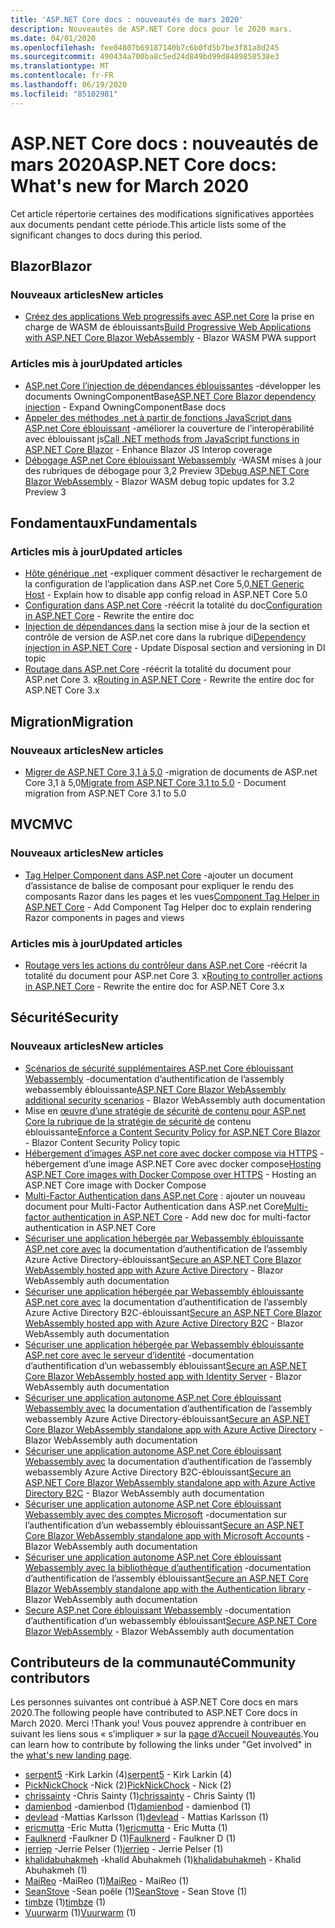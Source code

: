 ```yaml
---
title: 'ASP.NET Core docs : nouveautés de mars 2020'
description: Nouveautés de ASP.NET Core docs pour le 2020 mars.
ms.date: 04/01/2020
ms.openlocfilehash: fee84807b69187140b7c6b0fd5b7be3f81a8d245
ms.sourcegitcommit: 490434a700ba8c5ed24d849bd99d8489858538e3
ms.translationtype: MT
ms.contentlocale: fr-FR
ms.lasthandoff: 06/19/2020
ms.locfileid: "85102981"
---
```

# <a name="aspnet-core-docs-whats-new-for-march-2020"></a><span data-ttu-id="d8c9e-103">ASP.NET Core docs : nouveautés de mars 2020</span><span class="sxs-lookup"><span data-stu-id="d8c9e-103">ASP.NET Core docs: What's new for March 2020</span></span>

<span data-ttu-id="d8c9e-104">Cet article répertorie certaines des modifications significatives apportées aux documents pendant cette période.</span><span class="sxs-lookup"><span data-stu-id="d8c9e-104">This article lists some of the significant changes to docs during this period.</span></span>

## <a name="blazor"></a><span data-ttu-id="d8c9e-105">Blazor</span><span class="sxs-lookup"><span data-stu-id="d8c9e-105">Blazor</span></span>

### <a name="new-articles"></a><span data-ttu-id="d8c9e-106">Nouveaux articles</span><span class="sxs-lookup"><span data-stu-id="d8c9e-106">New articles</span></span>

- <span data-ttu-id="d8c9e-107">[Créez des applications Web progressifs avec ASP.net Core](../blazor/progressive-web-app.md) la prise en charge de WASM de éblouissants</span><span class="sxs-lookup"><span data-stu-id="d8c9e-107">[Build Progressive Web Applications with ASP.NET Core Blazor WebAssembly](../blazor/progressive-web-app.md) - Blazor WASM PWA support</span></span>

### <a name="updated-articles"></a><span data-ttu-id="d8c9e-108">Articles mis à jour</span><span class="sxs-lookup"><span data-stu-id="d8c9e-108">Updated articles</span></span>

- <span data-ttu-id="d8c9e-109">[ASP.net Core l’injection de dépendances éblouissantes](../blazor/fundamentals/dependency-injection.md) -développer les documents OwningComponentBase</span><span class="sxs-lookup"><span data-stu-id="d8c9e-109">[ASP.NET Core Blazor dependency injection](../blazor/fundamentals/dependency-injection.md) - Expand OwningComponentBase docs</span></span>
- <span data-ttu-id="d8c9e-110">[Appeler des méthodes .net à partir de fonctions JavaScript dans ASP.net Core éblouissant](../blazor/call-dotnet-from-javascript.md) -améliorer la couverture de l’interopérabilité avec éblouissant js</span><span class="sxs-lookup"><span data-stu-id="d8c9e-110">[Call .NET methods from JavaScript functions in ASP.NET Core Blazor](../blazor/call-dotnet-from-javascript.md) - Enhance Blazor JS Interop coverage</span></span>
- <span data-ttu-id="d8c9e-111">[Débogage ASP.net Core éblouissant Webassembly](../blazor/debug.md) -WASM mises à jour des rubriques de débogage pour 3,2 Preview 3</span><span class="sxs-lookup"><span data-stu-id="d8c9e-111">[Debug ASP.NET Core Blazor WebAssembly](../blazor/debug.md) - Blazor WASM debug topic updates for 3.2 Preview 3</span></span>

## <a name="fundamentals"></a><span data-ttu-id="d8c9e-112">Fondamentaux</span><span class="sxs-lookup"><span data-stu-id="d8c9e-112">Fundamentals</span></span>

### <a name="updated-articles"></a><span data-ttu-id="d8c9e-113">Articles mis à jour</span><span class="sxs-lookup"><span data-stu-id="d8c9e-113">Updated articles</span></span>

- <span data-ttu-id="d8c9e-114">[Hôte générique .net](../fundamentals/host/generic-host.md) -expliquer comment désactiver le rechargement de la configuration de l’application dans ASP.net Core 5,0</span><span class="sxs-lookup"><span data-stu-id="d8c9e-114">[.NET Generic Host](../fundamentals/host/generic-host.md) - Explain how to disable app config reload in ASP.NET Core 5.0</span></span>
- <span data-ttu-id="d8c9e-115">[Configuration dans ASP.net Core](../fundamentals/configuration/index.md) -réécrit la totalité du doc</span><span class="sxs-lookup"><span data-stu-id="d8c9e-115">[Configuration in ASP.NET Core](../fundamentals/configuration/index.md) - Rewrite the entire doc</span></span>
- <span data-ttu-id="d8c9e-116">[Injection de dépendances dans](../fundamentals/dependency-injection.md) la section mise à jour de la section et contrôle de version de ASP.net core dans la rubrique di</span><span class="sxs-lookup"><span data-stu-id="d8c9e-116">[Dependency injection in ASP.NET Core](../fundamentals/dependency-injection.md) - Update Disposal section and versioning in DI topic</span></span>
- <span data-ttu-id="d8c9e-117">[Routage dans ASP.net Core](../fundamentals/routing.md) -réécrit la totalité du document pour ASP.net Core 3. x</span><span class="sxs-lookup"><span data-stu-id="d8c9e-117">[Routing in ASP.NET Core](../fundamentals/routing.md) - Rewrite the entire doc for ASP.NET Core 3.x</span></span>

## <a name="migration"></a><span data-ttu-id="d8c9e-118">Migration</span><span class="sxs-lookup"><span data-stu-id="d8c9e-118">Migration</span></span>

### <a name="new-articles"></a><span data-ttu-id="d8c9e-119">Nouveaux articles</span><span class="sxs-lookup"><span data-stu-id="d8c9e-119">New articles</span></span>

- <span data-ttu-id="d8c9e-120">[Migrer de ASP.NET Core 3,1 à 5,0](../migration/31-to-50.md) -migration de documents de ASP.net Core 3,1 à 5,0</span><span class="sxs-lookup"><span data-stu-id="d8c9e-120">[Migrate from ASP.NET Core 3.1 to 5.0](../migration/31-to-50.md) - Document migration from ASP.NET Core 3.1 to 5.0</span></span>

## <a name="mvc"></a><span data-ttu-id="d8c9e-121">MVC</span><span class="sxs-lookup"><span data-stu-id="d8c9e-121">MVC</span></span>

### <a name="new-articles"></a><span data-ttu-id="d8c9e-122">Nouveaux articles</span><span class="sxs-lookup"><span data-stu-id="d8c9e-122">New articles</span></span>

- <span data-ttu-id="d8c9e-123">[Tag Helper Component dans ASP.net Core](../mvc/views/tag-helpers/built-in/component-tag-helper.md) -ajouter un document d’assistance de balise de composant pour expliquer le rendu des composants Razor dans les pages et les vues</span><span class="sxs-lookup"><span data-stu-id="d8c9e-123">[Component Tag Helper in ASP.NET Core](../mvc/views/tag-helpers/built-in/component-tag-helper.md) - Add Component Tag Helper doc to explain rendering Razor components in pages and views</span></span>

### <a name="updated-articles"></a><span data-ttu-id="d8c9e-124">Articles mis à jour</span><span class="sxs-lookup"><span data-stu-id="d8c9e-124">Updated articles</span></span>

- <span data-ttu-id="d8c9e-125">[Routage vers les actions du contrôleur dans ASP.net Core](../mvc/controllers/routing.md) -réécrit la totalité du document pour ASP.net Core 3. x</span><span class="sxs-lookup"><span data-stu-id="d8c9e-125">[Routing to controller actions in ASP.NET Core](../mvc/controllers/routing.md) - Rewrite the entire doc for ASP.NET Core 3.x</span></span>

## <a name="security"></a><span data-ttu-id="d8c9e-126">Sécurité</span><span class="sxs-lookup"><span data-stu-id="d8c9e-126">Security</span></span>

### <a name="new-articles"></a><span data-ttu-id="d8c9e-127">Nouveaux articles</span><span class="sxs-lookup"><span data-stu-id="d8c9e-127">New articles</span></span>

- <span data-ttu-id="d8c9e-128">[Scénarios de sécurité supplémentaires ASP.net Core éblouissant Webassembly](../blazor/security/webassembly/additional-scenarios.md) -documentation d’authentification de l’assembly webassembly éblouissante</span><span class="sxs-lookup"><span data-stu-id="d8c9e-128">[ASP.NET Core Blazor WebAssembly additional security scenarios](../blazor/security/webassembly/additional-scenarios.md) - Blazor WebAssembly auth documentation</span></span>
- <span data-ttu-id="d8c9e-129">Mise en [œuvre d’une stratégie de sécurité de contenu pour ASP.net Core la rubrique de la stratégie de sécurité de](../blazor/security/content-security-policy.md) contenu éblouissante</span><span class="sxs-lookup"><span data-stu-id="d8c9e-129">[Enforce a Content Security Policy for ASP.NET Core Blazor](../blazor/security/content-security-policy.md) - Blazor Content Security Policy topic</span></span>
- <span data-ttu-id="d8c9e-130">[Hébergement d’images ASP.net core avec docker compose via HTTPS](../security/docker-compose-https.md) -hébergement d’une image ASP.NET Core avec docker compose</span><span class="sxs-lookup"><span data-stu-id="d8c9e-130">[Hosting ASP.NET Core images with Docker Compose over HTTPS](../security/docker-compose-https.md) - Hosting an ASP.NET Core image with Docker Compose</span></span>
- <span data-ttu-id="d8c9e-131">[Multi-Factor Authentication dans ASP.net Core](../security/authentication/mfa.md) : ajouter un nouveau document pour Multi-Factor Authentication dans ASP.net Core</span><span class="sxs-lookup"><span data-stu-id="d8c9e-131">[Multi-factor authentication in ASP.NET Core](../security/authentication/mfa.md) - Add new doc for multi-factor authentication in ASP.NET Core</span></span>
- <span data-ttu-id="d8c9e-132">[Sécuriser une application hébergée par Webassembly éblouissante ASP.net core avec](../blazor/security/webassembly/hosted-with-azure-active-directory.md) la documentation d’authentification de l’assembly Azure Active Directory-éblouissant</span><span class="sxs-lookup"><span data-stu-id="d8c9e-132">[Secure an ASP.NET Core Blazor WebAssembly hosted app with Azure Active Directory](../blazor/security/webassembly/hosted-with-azure-active-directory.md) - Blazor WebAssembly auth documentation</span></span>
- <span data-ttu-id="d8c9e-133">[Sécuriser une application hébergée par Webassembly éblouissante ASP.net core avec](../blazor/security/webassembly/hosted-with-azure-active-directory-b2c.md) la documentation d’authentification de l’assembly Azure Active Directory B2C-éblouissant</span><span class="sxs-lookup"><span data-stu-id="d8c9e-133">[Secure an ASP.NET Core Blazor WebAssembly hosted app with Azure Active Directory B2C](../blazor/security/webassembly/hosted-with-azure-active-directory-b2c.md) - Blazor WebAssembly auth documentation</span></span>
- <span data-ttu-id="d8c9e-134">[Sécuriser une application hébergée par Webassembly éblouissante ASP.net core avec le serveur d’identité](../blazor/security/webassembly/hosted-with-identity-server.md) -documentation d’authentification d’un webassembly éblouissant</span><span class="sxs-lookup"><span data-stu-id="d8c9e-134">[Secure an ASP.NET Core Blazor WebAssembly hosted app with Identity Server](../blazor/security/webassembly/hosted-with-identity-server.md) - Blazor WebAssembly auth documentation</span></span>
- <span data-ttu-id="d8c9e-135">[Sécuriser une application autonome ASP.net Core éblouissant Webassembly avec](../blazor/security/webassembly/standalone-with-azure-active-directory.md) la documentation d’authentification de l’assembly webassembly Azure Active Directory-éblouissant</span><span class="sxs-lookup"><span data-stu-id="d8c9e-135">[Secure an ASP.NET Core Blazor WebAssembly standalone app with Azure Active Directory](../blazor/security/webassembly/standalone-with-azure-active-directory.md) - Blazor WebAssembly auth documentation</span></span>
- <span data-ttu-id="d8c9e-136">[Sécuriser une application autonome ASP.net Core éblouissant Webassembly avec](../blazor/security/webassembly/standalone-with-azure-active-directory-b2c.md) la documentation d’authentification de l’assembly webassembly Azure Active Directory B2C-éblouissant</span><span class="sxs-lookup"><span data-stu-id="d8c9e-136">[Secure an ASP.NET Core Blazor WebAssembly standalone app with Azure Active Directory B2C](../blazor/security/webassembly/standalone-with-azure-active-directory-b2c.md) - Blazor WebAssembly auth documentation</span></span>
- <span data-ttu-id="d8c9e-137">[Sécuriser une application autonome ASP.net Core éblouissant Webassembly avec des comptes Microsoft](../blazor/security/webassembly/standalone-with-microsoft-accounts.md) -documentation sur l’authentification d’un webassembly éblouissant</span><span class="sxs-lookup"><span data-stu-id="d8c9e-137">[Secure an ASP.NET Core Blazor WebAssembly standalone app with Microsoft Accounts](../blazor/security/webassembly/standalone-with-microsoft-accounts.md) - Blazor WebAssembly auth documentation</span></span>
- <span data-ttu-id="d8c9e-138">[Sécuriser une application autonome ASP.net Core éblouissant Webassembly avec la bibliothèque d’authentification](../blazor/security/webassembly/standalone-with-authentication-library.md) -documentation d’authentification de l’assembly éblouissant</span><span class="sxs-lookup"><span data-stu-id="d8c9e-138">[Secure an ASP.NET Core Blazor WebAssembly standalone app with the Authentication library](../blazor/security/webassembly/standalone-with-authentication-library.md) - Blazor WebAssembly auth documentation</span></span>
- <span data-ttu-id="d8c9e-139">[Secure ASP.net Core éblouissant Webassembly](../blazor/security/webassembly/index.md) -documentation d’authentification d’un webassembly éblouissant</span><span class="sxs-lookup"><span data-stu-id="d8c9e-139">[Secure ASP.NET Core Blazor WebAssembly](../blazor/security/webassembly/index.md) - Blazor WebAssembly auth documentation</span></span>

## <a name="community-contributors"></a><span data-ttu-id="d8c9e-140">Contributeurs de la communauté</span><span class="sxs-lookup"><span data-stu-id="d8c9e-140">Community contributors</span></span>

<span data-ttu-id="d8c9e-141">Les personnes suivantes ont contribué à ASP.NET Core docs en mars 2020.</span><span class="sxs-lookup"><span data-stu-id="d8c9e-141">The following people have contributed to ASP.NET Core docs in March 2020.</span></span> <span data-ttu-id="d8c9e-142">Merci !</span><span class="sxs-lookup"><span data-stu-id="d8c9e-142">Thank you!</span></span> <span data-ttu-id="d8c9e-143">Vous pouvez apprendre à contribuer en suivant les liens sous « s’impliquer » sur la [page d’Accueil Nouveautés](index.yml).</span><span class="sxs-lookup"><span data-stu-id="d8c9e-143">You can learn how to contribute by following the links under "Get involved" in the [what's new landing page](index.yml).</span></span>

- <span data-ttu-id="d8c9e-144">[serpent5](https://github.com/serpent5) -Kirk Larkin (4)</span><span class="sxs-lookup"><span data-stu-id="d8c9e-144">[serpent5](https://github.com/serpent5) - Kirk Larkin (4)</span></span>
- <span data-ttu-id="d8c9e-145">[PickNickChock](https://github.com/PickNickChock) -Nick (2)</span><span class="sxs-lookup"><span data-stu-id="d8c9e-145">[PickNickChock](https://github.com/PickNickChock) - Nick (2)</span></span>
- <span data-ttu-id="d8c9e-146">[chrissainty](https://github.com/chrissainty) -Chris Sainty (1)</span><span class="sxs-lookup"><span data-stu-id="d8c9e-146">[chrissainty](https://github.com/chrissainty) - Chris Sainty (1)</span></span>
- <span data-ttu-id="d8c9e-147">[damienbod](https://github.com/damienbod) -damienbod (1)</span><span class="sxs-lookup"><span data-stu-id="d8c9e-147">[damienbod](https://github.com/damienbod) - damienbod (1)</span></span>
- <span data-ttu-id="d8c9e-148">[devlead](https://github.com/devlead) -Mattias Karlsson (1)</span><span class="sxs-lookup"><span data-stu-id="d8c9e-148">[devlead](https://github.com/devlead) - Mattias Karlsson (1)</span></span>
- <span data-ttu-id="d8c9e-149">[ericmutta](https://github.com/ericmutta) -Eric Mutta (1)</span><span class="sxs-lookup"><span data-stu-id="d8c9e-149">[ericmutta](https://github.com/ericmutta) - Eric Mutta (1)</span></span>
- <span data-ttu-id="d8c9e-150">[Faulknerd](https://github.com/Faulknerd) -Faulkner D (1)</span><span class="sxs-lookup"><span data-stu-id="d8c9e-150">[Faulknerd](https://github.com/Faulknerd) - Faulkner D (1)</span></span>
- <span data-ttu-id="d8c9e-151">[jerriep](https://github.com/jerriep) -Jerrie Pelser (1)</span><span class="sxs-lookup"><span data-stu-id="d8c9e-151">[jerriep](https://github.com/jerriep) - Jerrie Pelser (1)</span></span>
- <span data-ttu-id="d8c9e-152">[khalidabuhakmeh](https://github.com/khalidabuhakmeh) -khalid Abuhakmeh (1)</span><span class="sxs-lookup"><span data-stu-id="d8c9e-152">[khalidabuhakmeh](https://github.com/khalidabuhakmeh) - Khalid Abuhakmeh (1)</span></span>
- <span data-ttu-id="d8c9e-153">[MaiReo](https://github.com/MaiReo) -MaiReo (1)</span><span class="sxs-lookup"><span data-stu-id="d8c9e-153">[MaiReo](https://github.com/MaiReo) - MaiReo (1)</span></span>
- <span data-ttu-id="d8c9e-154">[SeanStove](https://github.com/SeanStove) -Sean poêle (1)</span><span class="sxs-lookup"><span data-stu-id="d8c9e-154">[SeanStove](https://github.com/SeanStove) - Sean Stove (1)</span></span>
- <span data-ttu-id="d8c9e-155">[timbze](https://github.com/timbze) (1)</span><span class="sxs-lookup"><span data-stu-id="d8c9e-155">[timbze](https://github.com/timbze) (1)</span></span>
- <span data-ttu-id="d8c9e-156">[Vuurwarm](https://github.com/Vuurwarm) (1)</span><span class="sxs-lookup"><span data-stu-id="d8c9e-156">[Vuurwarm](https://github.com/Vuurwarm) (1)</span></span>
